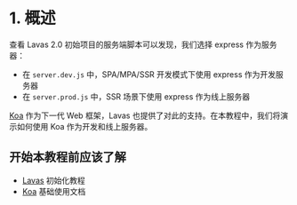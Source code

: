 # 1. 概述


查看 Lavas 2.0 初始项目的服务端脚本可以发现，我们选择 express 作为服务器：
* 在 `server.dev.js` 中，SPA/MPA/SSR 开发模式下使用 express 作为开发服务器
* 在 `server.prod.js` 中，SSR 场景下使用 express 作为线上服务器

[Koa](https://github.com/koajs/koa) 作为下一代 Web 框架，Lavas 也提供了对此的支持。在本教程中，我们将演示如何使用 Koa 作为开发和线上服务器。

## 开始本教程前应该了解

* [Lavas](https://lavas.baidu.com/guide/v2/basic/introduction) 初始化教程
* [Koa](https://github.com/koajs/koa) 基础使用文档
